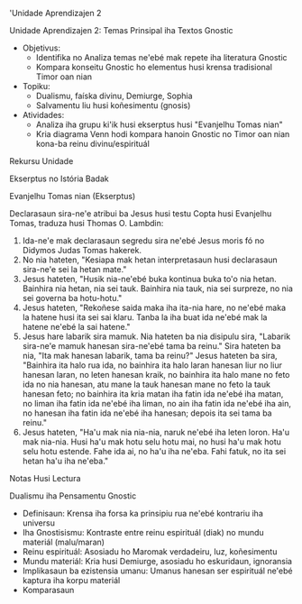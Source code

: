 'Unidade Aprendizajen 2

Unidade Aprendizajen 2: Temas Prinsipal iha Textos Gnostic  
- Objetivus:
  * Identifika no Analiza temas ne'ebé mak repete iha literatura Gnostic
  * Kompara konseitu Gnostic ho elementus husi krensa tradisional Timor oan nian
- Topiku:
  * Dualismu, faíska divinu, Demiurge, Sophia
  * Salvamentu liu husi koñesimentu (gnosis)
- Atividades:
  * Analiza iha grupu ki'ik husi ekserptus husi "Evanjelhu Tomas nian" 
  * Kria diagrama Venn hodi kompara hanoin Gnostic no Timor oan nian kona-ba reinu divinu/espirituál

Rekursu Unidade

Ekserptus no Istória Badak

Evanjelhu Tomas nian (Ekserptus)

Declarasaun sira-ne'e atribui ba Jesus husi testu Copta husi Evanjelhu Tomas, traduza husi Thomas O. Lambdin:

1. Ida-ne'e mak declarasaun segredu sira ne'ebé Jesus moris fó no Didymos Judas Tomas hakerek.
2. No nia hateten, "Kesiapa mak hetan interpretasaun husi declarasaun sira-ne'e sei la hetan mate."
3. Jesus hateten, "Husik nia-ne'ebé buka kontinua buka to'o nia hetan. Bainhira nia hetan, nia sei tauk. Bainhira nia tauk, nia sei surpreze, no nia sei governa ba hotu-hotu."
5. Jesus hateten, "Rekoñese saida maka iha ita-nia hare, no ne'ebé maka la hatene husi ita sei sai klaru. Tanba la iha buat ida ne'ebé mak la hatene ne'ebé la sai hatene."
22. Jesus hare labarik sira mamuk. Nia hateten ba nia disipulu sira, "Labarik sira-ne'e mamuk hanesan sira-ne'ebé tama ba reinu." Sira hateten ba nia, "Ita mak hanesan labarik, tama ba reinu?" Jesus hateten ba sira, "Bainhira ita halo rua ida, no bainhira ita halo laran hanesan liur no liur hanesan laran, no leten hanesan kraik, no bainhira ita halo mane no feto ida no nia hanesan, atu mane la tauk hanesan mane no feto la tauk hanesan feto; no bainhira ita kria matan iha fatin ida ne'ebé iha matan, no liman iha fatin ida ne'ebé iha liman, no ain iha fatin ida ne'ebé iha ain, no hanesan iha fatin ida ne'ebé iha hanesan; depois ita sei tama ba reinu."
77. Jesus hateten, "Ha'u mak nia nia-nia, naruk ne'ebé iha leten loron. Ha'u mak nia-nia. Husi ha'u mak hotu selu hotu mai, no husi ha'u mak hotu selu hotu estende. Fahe ida ai, no ha'u iha ne'eba. Fahi fatuk, no ita sei hetan ha'u iha ne'eba."

Notas Husi Lectura

Dualismu iha Pensamentu Gnostic

- Definisaun: Krensa iha forsa ka prinsipiu rua ne'ebé kontrariu iha universu
- Iha Gnostisismu: Kontraste entre reinu espirituál (diak) no mundu materiál (malu/maran)
- Reinu espirituál: Asosiadu ho Maromak verdadeiru, luz, koñesimentu
- Mundu materiál: Kria husi Demiurge, asosiadu ho eskuridaun, ignoransia
- Implikasaun ba ezistensia umanu: Umanus hanesan ser espirituál ne'ebé kaptura iha korpu materiál
- Komparasaun